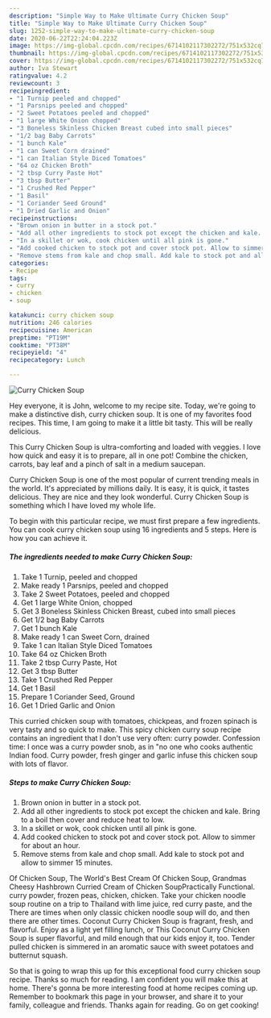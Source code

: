 ```yaml
---
description: "Simple Way to Make Ultimate Curry Chicken Soup"
title: "Simple Way to Make Ultimate Curry Chicken Soup"
slug: 1252-simple-way-to-make-ultimate-curry-chicken-soup
date: 2020-06-22T22:24:04.223Z
image: https://img-global.cpcdn.com/recipes/6714102117302272/751x532cq70/curry-chicken-soup-recipe-main-photo.jpg
thumbnail: https://img-global.cpcdn.com/recipes/6714102117302272/751x532cq70/curry-chicken-soup-recipe-main-photo.jpg
cover: https://img-global.cpcdn.com/recipes/6714102117302272/751x532cq70/curry-chicken-soup-recipe-main-photo.jpg
author: Iva Stewart
ratingvalue: 4.2
reviewcount: 3
recipeingredient:
- "1 Turnip peeled and chopped"
- "1 Parsnips peeled and chopped"
- "2 Sweet Potatoes peeled and chopped"
- "1 large White Onion chopped"
- "3 Boneless Skinless Chicken Breast cubed into small pieces"
- "1/2 bag Baby Carrots"
- "1 bunch Kale"
- "1 can Sweet Corn drained"
- "1 can Italian Style Diced Tomatoes"
- "64 oz Chicken Broth"
- "2 tbsp Curry Paste Hot"
- "3 tbsp Butter"
- "1 Crushed Red Pepper"
- "1 Basil"
- "1 Coriander Seed Ground"
- "1 Dried Garlic and Onion"
recipeinstructions:
- "Brown onion in butter in a stock pot."
- "Add all other ingredients to stock pot except the chicken and kale. Bring to a boil then cover and reduce heat to low."
- "In a skillet or wok, cook chicken until all pink is gone."
- "Add cooked chicken to stock pot and cover stock pot. Allow to simmer for about an hour."
- "Remove stems from kale and chop small. Add kale to stock pot and allow to simmer 15 minutes."
categories:
- Recipe
tags:
- curry
- chicken
- soup

katakunci: curry chicken soup 
nutrition: 246 calories
recipecuisine: American
preptime: "PT19M"
cooktime: "PT38M"
recipeyield: "4"
recipecategory: Lunch

---
```



![Curry Chicken Soup](https://img-global.cpcdn.com/recipes/6714102117302272/751x532cq70/curry-chicken-soup-recipe-main-photo.jpg)

Hey everyone, it is John, welcome to my recipe site. Today, we're going to make a distinctive dish, curry chicken soup. It is one of my favorites food recipes. This time, I am going to make it a little bit tasty. This will be really delicious.

This Curry Chicken Soup is ultra-comforting and loaded with veggies. I love how quick and easy it is to prepare, all in one pot! Combine the chicken, carrots, bay leaf and a pinch of salt in a medium saucepan.

Curry Chicken Soup is one of the most popular of current trending meals in the world. It's appreciated by millions daily. It is easy, it is quick, it tastes delicious. They are nice and they look wonderful. Curry Chicken Soup is something which I have loved my whole life.


To begin with this particular recipe, we must first prepare a few ingredients. You can cook curry chicken soup using 16 ingredients and 5 steps. Here is how you can achieve it.

<!--inarticleads1-->

##### The ingredients needed to make Curry Chicken Soup:

1. Take 1 Turnip, peeled and chopped
1. Make ready 1 Parsnips, peeled and chopped
1. Take 2 Sweet Potatoes, peeled and chopped
1. Get 1 large White Onion, chopped
1. Get 3 Boneless Skinless Chicken Breast, cubed into small pieces
1. Get 1/2 bag Baby Carrots
1. Get 1 bunch Kale
1. Make ready 1 can Sweet Corn, drained
1. Take 1 can Italian Style Diced Tomatoes
1. Take 64 oz Chicken Broth
1. Take 2 tbsp Curry Paste, Hot
1. Get 3 tbsp Butter
1. Take 1 Crushed Red Pepper
1. Get 1 Basil
1. Prepare 1 Coriander Seed, Ground
1. Get 1 Dried Garlic and Onion


This curried chicken soup with tomatoes, chickpeas, and frozen spinach is very tasty and so quick to make. This spicy chicken curry soup recipe contains an ingredient that I don&#39;t use very often: curry powder. Confession time: I once was a curry powder snob, as in &#34;no one who cooks authentic Indian food. Curry powder, fresh ginger and garlic infuse this chicken soup with lots of flavor. 

<!--inarticleads2-->

##### Steps to make Curry Chicken Soup:

1. Brown onion in butter in a stock pot.
1. Add all other ingredients to stock pot except the chicken and kale. Bring to a boil then cover and reduce heat to low.
1. In a skillet or wok, cook chicken until all pink is gone.
1. Add cooked chicken to stock pot and cover stock pot. Allow to simmer for about an hour.
1. Remove stems from kale and chop small. Add kale to stock pot and allow to simmer 15 minutes.


Of Chicken Soup, The World&#39;s Best Cream Of Chicken Soup, Grandmas Cheesy Hashbrown Curried Cream of Chicken SoupPractically Functional. curry powder, frozen peas, chicken, chicken. Take your chicken noodle soup routine on a trip to Thailand with lime juice, red curry paste, and the There are times when only classic chicken noodle soup will do, and then there are other times. Coconut Curry Chicken Soup is fragrant, fresh, and flavorful. Enjoy as a light yet filling lunch, or This Coconut Curry Chicken Soup is super flavorful, and mild enough that our kids enjoy it, too. Tender pulled chicken is simmered in an aromatic sauce with sweet potatoes and butternut squash. 

So that is going to wrap this up for this exceptional food curry chicken soup recipe. Thanks so much for reading. I am confident you will make this at home. There's gonna be more interesting food at home recipes coming up. Remember to bookmark this page in your browser, and share it to your family, colleague and friends. Thanks again for reading. Go on get cooking!
